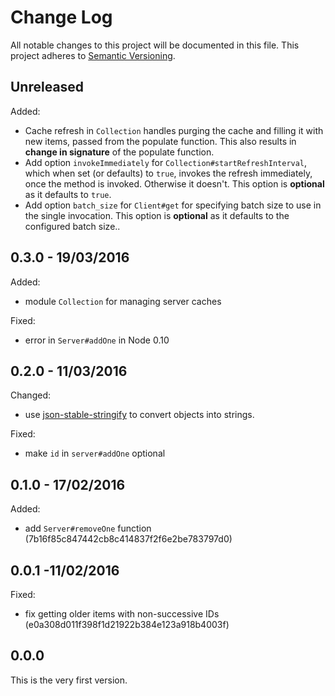 
# Change Log

All notable changes to this project will be documented in this file.
This project adheres to [Semantic Versioning](http://semver.org/).


## Unreleased

Added:

* Cache refresh in `Collection` handles purging the cache and filling it with
  new items, passed from the populate function. This also results in
  **change in signature** of the populate function.
* Add option `invokeImmediately` for `Collection#startRefreshInterval`,
  which when set (or defaults) to `true`, invokes the refresh immediately,
  once the method is invoked. Otherwise it doesn't.
  This option is **optional** as it defaults to `true`.
* Add option `batch_size` for `Client#get` for specifying batch size to use
  in the single invocation. This option is **optional** as it defaults
  to the configured batch size..


## 0.3.0 - 19/03/2016

Added:

* module `Collection` for managing server caches

Fixed:

* error in `Server#addOne` in Node 0.10


## 0.2.0 - 11/03/2016

Changed:

* use [json-stable-stringify](https://github.com/substack/json-stable-stringify)
  to convert objects into strings.

Fixed:

* make `id` in `server#addOne` optional


## 0.1.0 - 17/02/2016

Added:

* add `Server#removeOne` function (7b16f85c847442cb8c414837f2f6e2be783797d0)


## 0.0.1 -11/02/2016

Fixed:

* fix getting older items with non-successive IDs (e0a308d011f398f1d21922b384e123a918b4003f)


## 0.0.0

This is the very first version.
